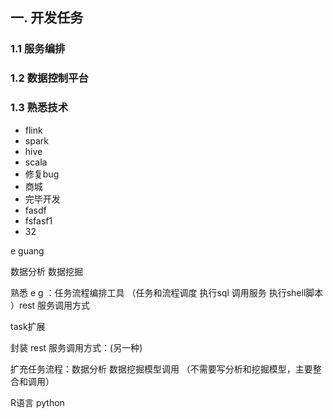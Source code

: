 ## 一. 开发任务


### 1.1 服务编排  


### 1.2 数据控制平台

### 1.3 熟悉技术



 - flink 
 - spark  
 - hive
 - scala
 - 修复bug
 - 商城
 - 完毕开发
 - fasdf
 - fsfasf1
 - 32



e  guang 

数据分析  数据挖掘 

熟悉 e g ：任务流程编排工具  （任务和流程调度  执行sql 调用服务 执行shell脚本 ）rest 服务调用方式

task扩展

封装 rest 服务调用方式：(另一种)

扩充任务流程：数据分析 数据挖掘模型调用 （不需要写分析和挖掘模型，主要整合和调用）



R语言  python 


